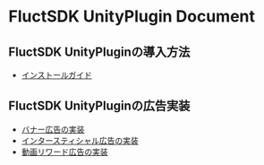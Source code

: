 # FluctSDK UnityPlugin Document
	
## FluctSDK UnityPluginの導入方法

- [インストールガイド](インストールガイド)

## FluctSDK UnityPluginの広告実装

* [バナー広告の実装](バナー広告の実装)
* [インタースティシャル広告の実装](インタースティシャル広告の実装)
* [動画リワード広告の実装](動画リワード広告の実装)
